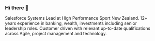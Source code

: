 ### Hi there 👋

<!--
**NeBeare/NeBeare** is a ✨ _special_ ✨ repository because its `README.md` (this file) appears on your GitHub profile.

Here are some ideas to get you started:

- 🔭 I’m currently studying Salesforce ...
- 🌱 I’m currently learning about Apex and Github ...
- 👯 I’m looking to collaborate on some future projects ...
- 🤔 I’m looking for help with Apex Triggers ...
- ⚡ Fun fact: I like Kiwifruit
--> Salesforce Systems Lead at High Performance Sport New Zealand. 12+ years experience in banking, wealth, investments including senior leadership roles. Customer driven with relevant up-to-date qualifications across Agile, project management and technology.




